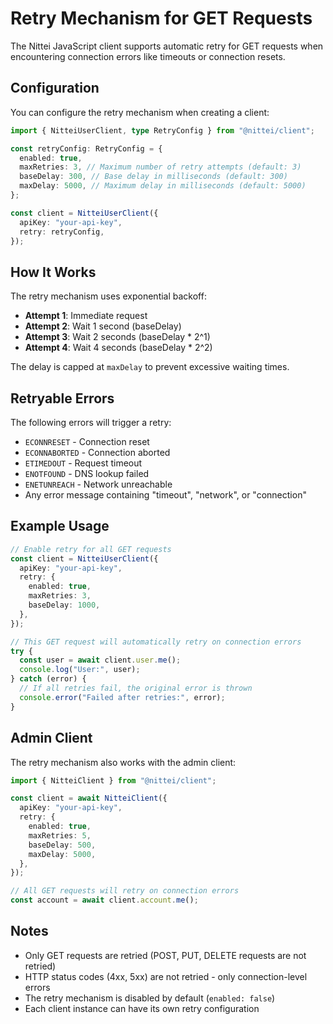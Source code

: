 # Retry Mechanism for GET Requests

The Nittei JavaScript client supports automatic retry for GET requests when encountering connection errors like timeouts or connection resets.

## Configuration

You can configure the retry mechanism when creating a client:

```typescript
import { NitteiUserClient, type RetryConfig } from "@nittei/client";

const retryConfig: RetryConfig = {
  enabled: true,
  maxRetries: 3, // Maximum number of retry attempts (default: 3)
  baseDelay: 300, // Base delay in milliseconds (default: 300)
  maxDelay: 5000, // Maximum delay in milliseconds (default: 5000)
};

const client = NitteiUserClient({
  apiKey: "your-api-key",
  retry: retryConfig,
});
```

## How It Works

The retry mechanism uses exponential backoff:

- **Attempt 1**: Immediate request
- **Attempt 2**: Wait 1 second (baseDelay)
- **Attempt 3**: Wait 2 seconds (baseDelay \* 2^1)
- **Attempt 4**: Wait 4 seconds (baseDelay \* 2^2)

The delay is capped at `maxDelay` to prevent excessive waiting times.

## Retryable Errors

The following errors will trigger a retry:

- `ECONNRESET` - Connection reset
- `ECONNABORTED` - Connection aborted
- `ETIMEDOUT` - Request timeout
- `ENOTFOUND` - DNS lookup failed
- `ENETUNREACH` - Network unreachable
- Any error message containing "timeout", "network", or "connection"

## Example Usage

```typescript
// Enable retry for all GET requests
const client = NitteiUserClient({
  apiKey: "your-api-key",
  retry: {
    enabled: true,
    maxRetries: 3,
    baseDelay: 1000,
  },
});

// This GET request will automatically retry on connection errors
try {
  const user = await client.user.me();
  console.log("User:", user);
} catch (error) {
  // If all retries fail, the original error is thrown
  console.error("Failed after retries:", error);
}
```

## Admin Client

The retry mechanism also works with the admin client:

```typescript
import { NitteiClient } from "@nittei/client";

const client = await NitteiClient({
  apiKey: "your-api-key",
  retry: {
    enabled: true,
    maxRetries: 5,
    baseDelay: 500,
    maxDelay: 5000,
  },
});

// All GET requests will retry on connection errors
const account = await client.account.me();
```

## Notes

- Only GET requests are retried (POST, PUT, DELETE requests are not retried)
- HTTP status codes (4xx, 5xx) are not retried - only connection-level errors
- The retry mechanism is disabled by default (`enabled: false`)
- Each client instance can have its own retry configuration

